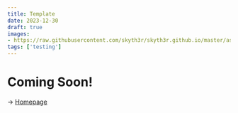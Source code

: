 ```yaml
---
title: Template
date: 2023-12-30
draft: true
images: 
- https://raw.githubusercontent.com/skyth3r/skyth3r.github.io/master/assets/article-images/personal-website-header.png
tags: ['testing']
---
```


# Coming Soon!

→ [Homepage](/)